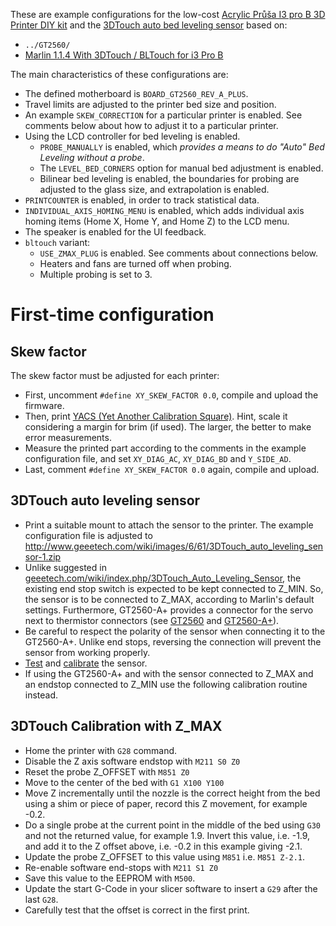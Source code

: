 These are example configurations for the low-cost [Acrylic Průša I3 pro B 3D Printer DIY kit](http://www.geeetech.com/acrylic-geeetech-prusa-i3-pro-b-3d-printer-diy-kit-p-917.html) and the [3DTouch auto bed leveling sensor](http://www.geeetech.com/geeetech-3dtouch-auto-bed-leveling-sensor-for-3d-printer-p-1010.html) based on:

- `../GT2560/`
- [Marlin 1.1.4 With 3DTouch / BLTouch for i3 Pro B](https://www.geeetech.com/forum/viewtopic.php?t=19846)

The main characteristics of these configurations are:

- The defined motherboard is `BOARD_GT2560_REV_A_PLUS`.
- Travel limits are adjusted to the printer bed size and position.
- An example `SKEW_CORRECTION` for a particular printer is enabled. See comments below about how to adjust it to a particular printer.
- Using the LCD controller for bed leveling is enabled.
  - `PROBE_MANUALLY` is enabled, which *provides a means to do "Auto" Bed Leveling without a probe*.
  - The `LEVEL_BED_CORNERS` option for manual bed adjustment is enabled.
  - Bilinear bed leveling is enabled, the boundaries for probing are adjusted to the glass size, and extrapolation is enabled.
- `PRINTCOUNTER` is enabled, in order to track statistical data.
- `INDIVIDUAL_AXIS_HOMING_MENU` is enabled, which adds individual axis homing items (Home X, Home Y, and Home Z) to the LCD menu.
- The speaker is enabled for the UI feedback.
- `bltouch` variant:
  - `USE_ZMAX_PLUG` is enabled. See comments about connections below.
  - Heaters and fans are turned off when probing.
  - Multiple probing is set to 3.

# First-time configuration

## Skew factor

The skew factor must be adjusted for each printer:

- First, uncomment `#define XY_SKEW_FACTOR 0.0`, compile and upload the firmware.
- Then, print [YACS (Yet Another Calibration Square)](https://www.thingiverse.com/thing:2563185). Hint, scale it considering a margin for brim (if used). The larger, the better to make error measurements.
- Measure the printed part according to the comments in the example configuration file, and set `XY_DIAG_AC`, `XY_DIAG_BD` and `Y_SIDE_AD`.
- Last, comment `#define XY_SKEW_FACTOR 0.0` again, compile and upload.

## 3DTouch auto leveling sensor

- Print a suitable mount to attach the sensor to the printer. The example configuration file is adjusted to http://www.geeetech.com/wiki/images/6/61/3DTouch_auto_leveling_sensor-1.zip
- Unlike suggested in [geeetech.com/wiki/index.php/3DTouch_Auto_Leveling_Sensor](https://www.geeetech.com/wiki/index.php/3DTouch_Auto_Leveling_Sensor), the existing end stop switch is expected to be kept connected to Z_MIN. So, the sensor is to be connected to Z_MAX, according to Marlin's default settings. Furthermore, GT2560-A+ provides a connector for the servo next to thermistor connectors (see [GT2560](https://www.geeetech.com/wiki/images/thumb/4/45/GT2560_wiring.jpg/700px-GT2560_wiring.jpg) and [GT2560-A+](http://i.imgur.com/E0t34VU.png)).
- Be careful to respect the polarity of the sensor when connecting it to the GT2560-A+. Unlike end stops, reversing the connection will prevent the sensor from working properly.
- [Test](http://www.geeetech.com/wiki/index.php/3DTouch_Auto_Leveling_Sensor#Testing) and [calibrate](https://www.geeetech.com/wiki/index.php/3DTouch_Auto_Leveling_Sensor#Calibration) the sensor.
- If using the GT2560-A+ and with the sensor connected to Z_MAX and an endstop connected to Z_MIN use the following calibration routine instead.

## 3DTouch Calibration with Z_MAX

- Home the printer with `G28` command.
- Disable the Z axis software endstop with `M211 S0 Z0`
- Reset the probe Z_OFFSET with `M851 Z0`
- Move to the center of the bed with `G1 X100 Y100`
- Move Z incrementally until the nozzle is the correct height from the bed using a shim or piece of paper, record this Z movement, for example -0.2.
- Do a single probe at the current point in the middle of the bed using `G30` and not the returned value, for example 1.9. Invert this value, i.e. -1.9, and add it to the Z offset above, i.e. -0.2 in this example giving -2.1.
- Update the probe Z_OFFSET to this value using `M851` i.e. `M851 Z-2.1`.
- Re-enable software end-stops with `M211 S1 Z0`
- Save this value to the EEPROM with `M500`.
- Update the start G-Code in your slicer software to insert a `G29` after the last `G28`.
- Carefully test that the offset is correct in the first print.
